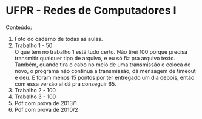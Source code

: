 # UFPR - Redes de Computadores I

Conteúdo:
1. Foto do caderno de todas as aulas.
2. Trabalho 1 - 50<br>
  O que tem no trabalho 1 está tudo certo. Não tirei 100 porque precisa transmitir qualquer tipo de arquivo, e eu só fiz pra arquivo texto. Também, quando tira o cabo no meio de uma transmissão e coloca de novo, o programa não continua a transmissão, dá mensagem de timeout e deu. E foram menos 15 pontos por ter entregado um dia depois, então com essa versão aí dá pra conseguir 65.
3. Trabalho 2 - 100
4. Trabalho 3 - 100
5. Pdf com prova de 2013/1
6. Pdf com prova de 2010/2
